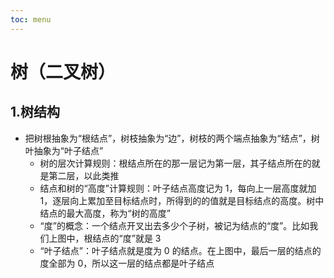 ```yaml
---
toc: menu
---
```


# 树（二叉树）

## 1.树结构

- 把树根抽象为“根结点”，树枝抽象为“边”，树枝的两个端点抽象为“结点”，树叶抽象为“叶子结点”
  - 树的层次计算规则：根结点所在的那一层记为第一层，其子结点所在的就是第二层，以此类推
  - 结点和树的“高度”计算规则：叶子结点高度记为 1，每向上一层高度就加 1，逐层向上累加至目标结点时，所得到的的值就是目标结点的高度。树中结点的最大高度，称为“树的高度”
  - “度”的概念：一个结点开叉出去多少个子树，被记为结点的“度”。比如我们上图中，根结点的“度”就是 3
  - “叶子结点”：叶子结点就是度为 0 的结点。在上图中，最后一层的结点的度全部为 0，所以这一层的结点都是叶子结点
